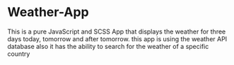 # Weather-App


This is a pure JavaScript and SCSS App that displays the weather for three days today, tomorrow and after tomorrow. this app is using the weather API database also it has the ability to search for the weather of a specific country

